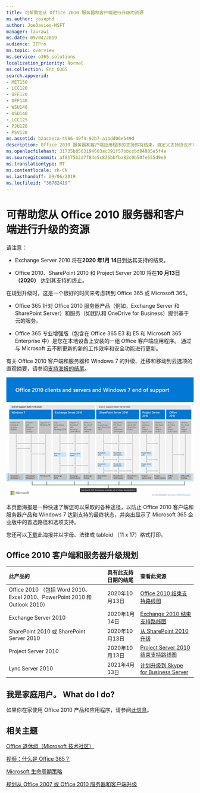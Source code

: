 ```yaml
---
title: 可帮助您从 Office 2010 服务器和客户端进行升级的资源
ms.author: josephd
author: JoeDavies-MSFT
manager: laurawi
ms.date: 09/04/2019
audience: ITPro
ms.topic: overview
ms.service: o365-solutions
localization_priority: Normal
ms.collection: Ent_O365
search.appverid:
- MET150
- LCC120
- OFF120
- OFF140
- WSU140
- OSU140
- LCC125
- PJU120
- PSV120
ms.assetid: b2acaeca-4986-40f4-92b7-a1bdd06e549d
description: Office 2010 服务器和客户端应用程序的支持即将结束，自定义支持协议不可用。 使用本文立即开始规划升级。
ms.openlocfilehash: 31735b0563194603ac391f57bbccbd84805e5f4a
ms.sourcegitcommit: af8175b2d7f84e5c835bbfba82c0b50fe555d9e9
ms.translationtype: MT
ms.contentlocale: zh-CN
ms.lasthandoff: 09/06/2019
ms.locfileid: "36782419"
---
```

# <a name="resources-to-help-you-upgrade-from-office-2010-servers-and-clients"></a>可帮助您从 Office 2010 服务器和客户端进行升级的资源

请注意：

- Exchange Server 2010 将在**2020 年1月 14**日到达其支持的结束。 

- Office 2010、SharePoint 2010 和 Project Server 2010 将在**10 月13日（2020）** 达到其支持的终止。 

在规划升级时，这是一个很好的时间来考虑转到 Office 365 或 Microsoft 365。 

- Office 365 针对 Office 2010 服务器产品（例如，Exchange Server 和 SharePoint Server）和服务（如团队和 OneDrive for Business）提供基于云的服务。 

- Office 365 专业增强版（包含在 Office 365 E3 和 E5 和 Microsoft 365 Enterprise 中）是您在本地设备上安装的一组 Office 客户端应用程序。 通过与 Microsoft 云不断更新的新的工作效率和安全功能进行更新。

有关 Office 2010 客户端和服务器和 Windows 7 的升级、迁移和移动到云选项的直观摘要，请参阅[支持海报的结尾](./media/upgrade-from-office-2010-servers-and-products/Office2010Windows7EndOfSupport.pdf)。

![](./media/upgrade-from-office-2010-servers-and-products/office2010-windows7-end-of-support.png)

本页面海报是一种快速了解您可以采取的各种途径，以防止 Office 2010 客户端和服务器产品和 Windows 7 达到支持的最终状态，并突出显示了 Microsoft 365 企业版中的首选路径和选项支持。

您还可以[下载](https://github.com/MicrosoftDocs/microsoft-365-docs/raw/public/microsoft-365/enterprise/media/migration-microsoft-365-enterprise-workload/Office2010Windows7EndOfSupport.pdf)此海报并以字母、法律或 tabloid （11 x 17）格式打印。
      
## <a name="office-2010-client-and-server-upgrade-planning"></a>Office 2010 客户端和服务器升级规划
  
|**此产品的**|**具有此支持日期的结尾**|**查看此资源**|
|:-----|:-----|:-----|
|Office 2010 （包括 Word 2010、Excel 2010、PowerPoint 2010 和 Outlook 2010）  <br/> | 2020年10月13日 |[Office 2010 结束支持路线图](https://docs.microsoft.com/DeployOffice/office-2010-end-support-roadmap) <br/> |
|Exchange Server 2010  <br/> | 2020年1月14日  |[Exchange 2010 结束支持路线图](exchange-2010-end-of-support.md) <br/> |
|SharePoint 2010 或 SharePoint Server 2010  <br/> | 2020年10月13日 |[从 SharePoint 2010 升级](upgrade-from-sharepoint-2010.md) <br/> |
|Project Server 2010 <br/> | 2020年10月13日 | [Project Server 2010 结束支持路线图](project-server-2010-end-of-support.md) <br/> |
|Lync Server 2010 <br/> | 2021年4月13日 | [计划升级到 Skype for Business Server](https://docs.microsoft.com/skypeforbusiness/plan-your-deployment/upgrade) <br/> |
    
## <a name="im-a-home-user-what-do-i-do"></a>我是家庭用户。 What do I do?

如果你在家使用 Office 2010 产品和应用程序，请参阅[此信息](plan-upgrade-previous-versions-office.md#im-a-home-user-what-do-i-do)。

## <a name="related-topics"></a>相关主题

[Office 退休组（Microsoft 技术社区）](https://go.microsoft.com/fwlink/?linkid=842065)
  
[视频：什么是 Office 365？](https://support.office.com/article/847caf12-2589-452c-8aca-1c009797678b.aspx)
  
[Microsoft 生命周期策略](https://go.microsoft.com/fwlink/?linkid=865200)

[规划从 Office 2007 或 Office 2010 服务器和客户端升级](plan-upgrade-previous-versions-office.md)

